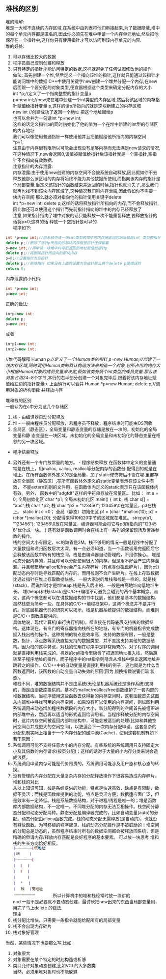 ## 堆栈的区别  
堆的理解:  
  堆是一大堆不连续的内存区域,在系统中由列表将他们串接起来,为了数据隐蔽,堆中的每个单元内存都是匿名的,因此你必须先在堆中申请一个内存单元地址,然后把他保存在一个指针中,这样你只有使用指针才可以访问到该内存单元的内容.  
堆的好处:  
 1. 可以存储比较大的数据  
 2. 程序员自己控制创建和释放  
 3. 只有特定的指针才能访问特定的数据,这样就避免了任何试图修改他的操作  
做法:
    首先创建一个堆,然后定义一个指向该堆的指针,这样就只能通过该指针才能访问堆中的数据  C++中使用关键字new创建一个堆并分配一个内存,在new  后面跟一个要分配的对象类型,便宜器根据这个类型来确定分配内存的大小  
    int *p;//定义了一个指向整型的指针变量p  
    p=new int;//new来在堆中创建一个int类型的内存区域,然后将该区域的内存指针赋值给指针变量 p,这样的话p所指向的就是这块新建立的内存区域    
    new int //创建成功了返回一个地址 把这个地址赋给p  
    也可以合并为一句话int *p=new int;  
    这样的话定义指针p的同时初始化了他的值为一个在堆中新建的int型的存储区的内存地址  
    我们可以像使用普通指针一样使用他并且把值赋给他所指向的内存空间  
    *p=1;   
注意由于内存很有限所以可能会出现没有足够内存而无法满足new请求的情况,在这种情况下,new会返回0,该值被赋值给指针后该指针就是一个空指针,空指针不会指向有效数据.   
注意指针的内存泄露:  
内存泄露:由于使用new创建的内存空间不会被系统自动释放,因此假如你不去释放他那么该区域的内存将始终不能为其他数据所使用,而指向该内存的指针是个局部变量,当定义该指针的函数结束并返回的时候,指针也就消失了,那么我们就再也找不到该块内存区域了,这种情况我们叫内存泄露,因此假如你不需要一块内存空间 那么就必须对指向他的指针使用关键字delete  
int *p=new int; delete p;这样的话将释放指针所指向的内存,而不会释放指针,因此你还可以使用这个指针而先前指针指向的堆中的内存已经释放了  
注意 如果指针指向了堆中对象的话只能释放一次不能重复释放,要释放指针的话将p=0;这样的话 释放一个空指针是可以的  
程序如下:  
```C++
int *p=new int;//向系统申请一块int类型的堆中的内存把返回的地址赋给int 类型的指针p
delete p;//删除了指针p所指向的那块内存但是指针还保留着
p=new int;//再申请一块堆中内存把返回的地址赋值给指针p
delete p;//再删除指针所指向的那块内存
p=0;//设置指针为空指针
delete p;//删除指针 如果没有上面的设置为空指针那么俩个delete p是错误的
return 0;
```
内存泄露的小代码:   
```C++
int *p=new int;
p=new int;
```
正确的做法:  
```C++
in*p=new int;
delete p;
p=new int;
```
或者  
```C++
in*p1=new int;
in*p2=new int;
```
//堆代码解释
Human *p;//定义了一个Human类的指针
p=new Human;//创建了一块内存区域,同时调用Human类的默认构造方法来构造一个对象,它所占用的内存大小根据Human对象的成员变量来决定,假如该类有俩个int类型的成员变量.那么该对象占用2*4=8个字节,本行的右半部分创建一个对象完毕后,跟着将该内存地址赋值给左边的指针变量p.
上面俩行可以合并 Human *p=new Human;
delete p;//调用对象的析构函数 并释放内存

堆和栈的区别                               
一般认为在c中分为这几个存储区  
1. 栈 - 由编译器自动分配释放
2. 堆 - 一般由程序员分配释放，若程序员不释放，程序结束时可能由OS回收
3. 全局区（静态区），全局变量和静态变量的存储是放在一块的，初始化的全局变量和静
态变量在一块区域，未初始化的全局变量和未初始化的静态变量在相邻的另一块区域。
 - 程序结束释放
4. 另外还有一个专门放常量的地方。 - 程序结束释放
在函数体中定义的变量通常是在栈上，用malloc, calloc, realloc等分配内存的函数分
配得到的就是在堆上。在所有函数体外定义的是全局量，加了static修饰符后不管在哪
里都存放在全局区（静态区）,在所有函数体外定义的static变量表示在该文件中有效，
不能extern到别的文件用，在函数体内定义的static表示只在该函数体内有效。另外，
函数中的"adgfdf"这样的字符串存放在常量区。
比如：
int a = 0; 全局初始化区
char *p1; 全局未初始化区
main()
{
int b; 栈
char s[] = "abc";栈
char *p2; 栈
char *p3 = "123456"; 123456\0在常量区，p3在栈上。
static int c =0； 全局（静态）初始化区
p1 = (char *)malloc(10);
p2 = (char *)malloc(20);
分配得来得10和20字节的区域就在堆区。
strcpy(p1, "123456"); 123456\0放在常量区，编译器可能会将它与p3所指向的"12345
6"优化成一块。
}
还有就是函数调用时会在栈上有一系列的保留现场及传递参数的操作。  
栈的空间大小有限定，vc的缺省是2M。栈不够用的情况一般是程序中分配了大量数组和递归函数层次太深。有一点必须知道，当一个函数调用完返回后它会释放该函数中所有的栈空间。栈是由编译器自动管理的，不用你操心。
堆是动态分配内存的，并且你可以分配使用很大的内存。但是用不好会产生内存泄漏。并且频繁地malloc和free会产生内存碎片（有点类似磁盘碎片），因为c分配动态内存时是寻找匹配的内存的。而用栈则不会产生碎片。在栈上存取数据比通过指针在堆上存取数据快些。
一般大家说的堆栈和栈是一样的，就是栈(stack)，而说堆时才是堆heap.栈是先入后出的，一般是由高地址向低地址生长。
堆(heap)和栈(stack)是C/C++编程不可避免会碰到的两个基本概念。首先，这两个概念都可以在讲数据结构的书中找到，他们都是基本的数据结构，虽然栈更为简单一些。在具体的C/C++编程框架中，这两个概念并不是并行的。对底层机器代码的研究可以揭示，栈是机器系统提供的数据结构，而堆则是C/C++函数库提供的。  
具体地说，现代计算机(串行执行机制)，都直接在代码底层支持栈的数据结构。这体现在，有专门的寄存器指向栈所在的地址，有专门的机器指令完成数据入栈出栈的操作。这种机制的特点是效率高，支持的数据有限，一般是整数，指针，浮点数等系统直接支持的数据类型，并不直接支持其他的数据结构。因为栈的这种特点，对栈的使用在程序中是非常频繁的。对子程序的调用就是直接利用栈完成的。机器的call指令里隐含了把返回地址推入栈，然后跳转至子程序地址的操作，而子程序中的ret指令则隐含从堆栈中弹出返回地址并跳转之的操作。C/C++中的自动变量是直接利用栈的例子，这也就是为什么当函数返回时，该函数的自动变量自动失效的原因(因为 颜换指戳说饔们暗 状态)。  
和栈不同，堆的数据结构并不是由系统(无论是机器系统还是操作系统)支持的，而是由函数库提供的。基本的malloc/realloc/free函数维护了一套内部的堆数据结构。当程序使用这些函数去获得新的内存空间时，这套函数首先试图从内部堆中寻找可用的内存空间，如果没有可以使用的内存空间，则试图利用系统调用来动态增加程序数据段的内存大小，新分配得到的空间首先被组织进内部堆中去，然后再以适当的形式返回给调用者。当程序释放分配的内存空间时，这片内存空间被返回内部堆结构中，可能会被适当的处理(比如和其他空闲空间合并成更大的空闲空间)，以更适合下一次内存分配申请。这套复杂的分配机制实际上相当于一个内存分配的缓冲池(Cache)，使用这套机制有如下若干原因：
1. 系统调用可能不支持任意大小的内存分配。有些系统的系统调用只支持固定大小及其倍数的内存请求(按页分配)；这样的话对于大量的小内存分类来说会造成浪费。  
2. 系统调用申请内存可能是代价昂贵的。系统调用可能涉及用户态和核心态的转换。  
3. 没有管理的内存分配在大量复杂内存的分配释放操作下很容易造成内存碎片。  
堆和栈的对比  
从以上知识可知，栈是系统提供的功能，特点是快速高效，缺点是有限制，数据不灵活；而栈是函数库提供的功能，特点是灵活方便，数据适应面广泛，但是效率有一定降低。栈是系统数据结构，对于进程/线程是唯一的；堆是函数库内部数据结构，不一定唯一。不同堆分配的内存无法互相操作。栈空间分静态分配和动态分配两种。静态分配是编译器完成的，比如自动变量(auto)的分配。动态分配由alloca函数完成。栈的动态分配无需释放(是自动的)，也就没有释放函数。为可移植的程序起见，栈的动态分配操作是不被鼓励的！堆空间的分配总是动态的，虽然程序结束时所有的数据空间都会被释放回系统，但是精确的申请内存/释放内存匹配是良好程序的基本要素。
可以放一块思考
堆和栈的生长方向恰好相反，  
![](assets/02/02-1524807749000.png)
所以计算机中的堆和栈经常时放一块讲的  
nod 一般不是必要就不要动态创建，最讨厌把new出来的东西当局部变量用，用完了马上delete 的做法.  
理由  
1. 栈分配比堆快，只需要一条指令就能给配所有的局部变量  
2. 栈不会出现内存碎片  
3. 栈对象好管理  

当然，某些情况下也要那么写,比如  
1. 对象很大
2. 对象需要在某个特定的时刻构造或析够
3. 类只允许对象动态创建,比如VCL的大多数类  
当然，必须用堆对象时也不能躲避  